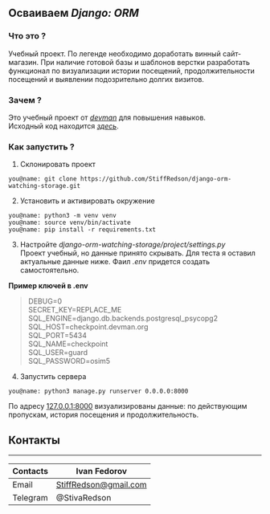 ## Осваиваем _Django: ORM_

### Что это ?
Учебный проeкт. По легенде необходимо доработать винный сайт-магазин. При наличие готовой базы и шаблонов верстки разработать функционал по визуализации истории посещений, продолжительности посещений и выявлении подозрительно долгих визитов.

### Зачем ?
Это учебный проeкт от [_devman_](https://dvmn.org/modules/) для повышения навыков.   
Исходный код находится [_здесь_](https://github.com/dvmn-tasks/django-orm-watching-storage).


### Как запустить ?

 1. Склонировать проeкт
```
you@name: git clone https://github.com/StiffRedson/django-orm-watching-storage.git
```

 2. Установить и активировать окружение
 ```
 you@name: python3 -m venv venv
 you@name: source venv/bin/activate
 you@name: pip install -r requirements.txt
 ```

 3. Настройте _django-orm-watching-storage/project/settings.py_   
Проeкт учебный, но данные принято скрывать. Для теста я оставил актуальные данные ниже. Фаил _.env_ придется создать самостоятельно.     

__Пример ключей в .env__

> DEBUG=0   
> SECRET_KEY=REPLACE_ME    
> SQL_ENGINE=django.db.backends.postgresql_psycopg2    
> SQL_HOST=checkpoint.devman.org   
> SQL_PORT=5434    
> SQL_NAME=checkpoint   
> SQL_USER=guard  
> SQL_PASSWORD=osim5



 4. Запустить сервера
 ```
 you@name: python3 manage.py runserver 0.0.0.0:8000
 ```

По адресу [127.0.0.1:8000](http://127.0.0.1:8000) визуализированы данные: по действующим пропускам, история посещения и продолжительность.

## Контакты
---
| Contacts | Ivan Fedorov          |
|----------|-----------------------|
| Email    | StiffRedson@gmail.com |
| Telegram | @StivaRedson          |
